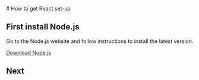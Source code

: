 
# How to get React set-up

## First install Node.js 

Go to the Node.js website and follow instructions to install the latest version. 

[Download Node.js](https://nodejs.org/en/download)


## Next 
